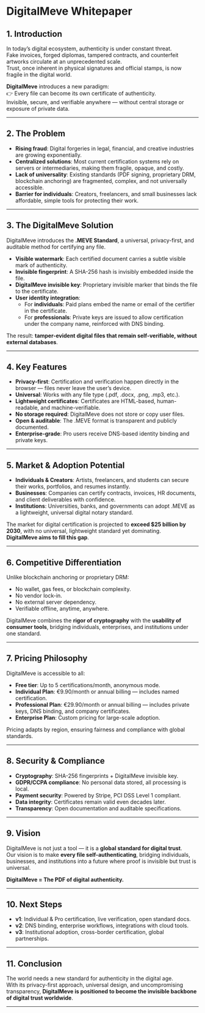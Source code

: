 # DigitalMeve Whitepaper

## 1. Introduction

In today’s digital ecosystem, authenticity is under constant threat.  
Fake invoices, forged diplomas, tampered contracts, and counterfeit artworks circulate at an unprecedented scale.  
Trust, once inherent in physical signatures and official stamps, is now fragile in the digital world.

**DigitalMeve** introduces a new paradigm:  
👉 Every file can become its own certificate of authenticity.  
Invisible, secure, and verifiable anywhere — without central storage or exposure of private data.

---

## 2. The Problem

- **Rising fraud**: Digital forgeries in legal, financial, and creative industries are growing exponentially.  
- **Centralized solutions**: Most current certification systems rely on servers or intermediaries, making them fragile, opaque, and costly.  
- **Lack of universality**: Existing standards (PDF signing, proprietary DRM, blockchain anchoring) are fragmented, complex, and not universally accessible.  
- **Barrier for individuals**: Creators, freelancers, and small businesses lack affordable, simple tools for protecting their work.

---

## 3. The DigitalMeve Solution

DigitalMeve introduces the **.MEVE Standard**, a universal, privacy-first, and auditable method for certifying any file.

- **Visible watermark**: Each certified document carries a subtle visible mark of authenticity.  
- **Invisible fingerprint**: A SHA-256 hash is invisibly embedded inside the file.  
- **DigitalMeve invisible key**: Proprietary invisible marker that binds the file to the certificate.  
- **User identity integration**:  
  - For **individuals**: Paid plans embed the name or email of the certifier in the certificate.  
  - For **professionals**: Private keys are issued to allow certification under the company name, reinforced with DNS binding.

The result: **tamper-evident digital files that remain self-verifiable, without external databases**.

---

## 4. Key Features

- **Privacy-first**: Certification and verification happen directly in the browser — files never leave the user’s device.  
- **Universal**: Works with any file type (.pdf, .docx, .png, .mp3, etc.).  
- **Lightweight certificates**: Certificates are HTML-based, human-readable, and machine-verifiable.  
- **No storage required**: DigitalMeve does not store or copy user files.  
- **Open & auditable**: The .MEVE format is transparent and publicly documented.  
- **Enterprise-grade**: Pro users receive DNS-based identity binding and private keys.  

---

## 5. Market & Adoption Potential

- **Individuals & Creators**: Artists, freelancers, and students can secure their works, portfolios, and resumes instantly.  
- **Businesses**: Companies can certify contracts, invoices, HR documents, and client deliverables with confidence.  
- **Institutions**: Universities, banks, and governments can adopt .MEVE as a lightweight, universal digital notary standard.  

The market for digital certification is projected to **exceed $25 billion by 2030**, with no universal, lightweight standard yet dominating.  
**DigitalMeve aims to fill this gap**.

---

## 6. Competitive Differentiation

Unlike blockchain anchoring or proprietary DRM:  
- No wallet, gas fees, or blockchain complexity.  
- No vendor lock-in.  
- No external server dependency.  
- Verifiable offline, anytime, anywhere.  

DigitalMeve combines the **rigor of cryptography** with the **usability of consumer tools**, bridging individuals, enterprises, and institutions under one standard.

---

## 7. Pricing Philosophy

DigitalMeve is accessible to all:  
- **Free tier**: Up to 5 certifications/month, anonymous mode.  
- **Individual Plan**: €9.90/month or annual billing — includes named certification.  
- **Professional Plan**: €29.90/month or annual billing — includes private keys, DNS binding, and company certificates.  
- **Enterprise Plan**: Custom pricing for large-scale adoption.  

Pricing adapts by region, ensuring fairness and compliance with global standards.

---

## 8. Security & Compliance

- **Cryptography**: SHA-256 fingerprints + DigitalMeve invisible key.  
- **GDPR/CCPA compliance**: No personal data stored, all processing is local.  
- **Payment security**: Powered by Stripe, PCI DSS Level 1 compliant.  
- **Data integrity**: Certificates remain valid even decades later.  
- **Transparency**: Open documentation and auditable specifications.  

---

## 9. Vision

DigitalMeve is not just a tool — it is a **global standard for digital trust**.  
Our vision is to make **every file self-authenticating**, bridging individuals, businesses, and institutions into a future where proof is invisible but trust is universal.

**DigitalMeve = The PDF of digital authenticity.**

---

## 10. Next Steps

- **v1**: Individual & Pro certification, live verification, open standard docs.  
- **v2**: DNS binding, enterprise workflows, integrations with cloud tools.  
- **v3**: Institutional adoption, cross-border certification, global partnerships.  

---

## 11. Conclusion

The world needs a new standard for authenticity in the digital age.  
With its privacy-first approach, universal design, and uncompromising transparency, **DigitalMeve is positioned to become the invisible backbone of digital trust worldwide**.

---
